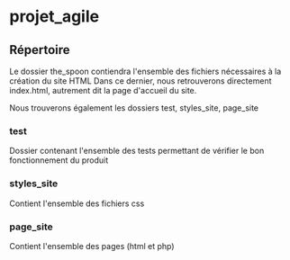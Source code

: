 # projet_agile

## Répertoire

Le dossier the_spoon contiendra l'ensemble des fichiers nécessaires à la création du site HTML
Dans ce dernier, nous retrouverons directement index.html, autrement dit la page d'accueil du site.

Nous trouverons également les dossiers test, styles_site, page_site

### test
Dossier contenant l'ensemble des tests permettant de vérifier le bon fonctionnement du produit

### styles_site
Contient l'ensemble des fichiers css

### page_site
Contient l'ensemble des pages (html et php) 
